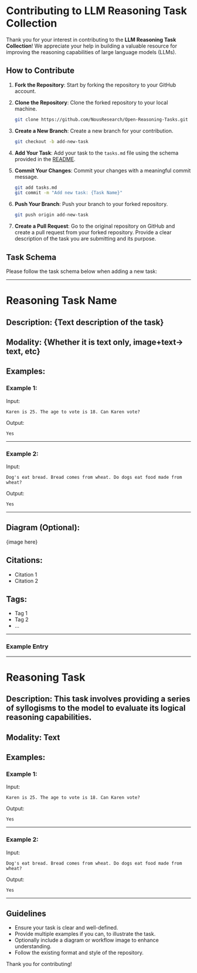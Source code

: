 # Contributing to LLM Reasoning Task Collection

Thank you for your interest in contributing to the **LLM Reasoning Task Collection**! We appreciate your help in building a valuable resource for improving the reasoning capabilities of large language models (LLMs).

## How to Contribute

1. **Fork the Repository**: Start by forking the repository to your GitHub account.

2. **Clone the Repository**: Clone the forked repository to your local machine.
    ```bash
    git clone https://github.com/NousResearch/Open-Reasoning-Tasks.git
    ```

3. **Create a New Branch**: Create a new branch for your contribution.
    ```bash
    git checkout -b add-new-task
    ```

4. **Add Your Task**: Add your task to the `tasks.md` file using the schema provided in the [README](README.md).

5. **Commit Your Changes**: Commit your changes with a meaningful commit message.
    ```bash
    git add tasks.md
    git commit -m "Add new task: {Task Name}"
    ```

6. **Push Your Branch**: Push your branch to your forked repository.
    ```bash
    git push origin add-new-task
    ```

7. **Create a Pull Request**: Go to the original repository on GitHub and create a pull request from your forked repository. Provide a clear description of the task you are submitting and its purpose.

## Task Schema

Please follow the task schema below when adding a new task:

---

# Reasoning Task Name

## Description: {Text description of the task}


## Modality: {Whether it is text only, image+text-> text, etc}


## Examples:

### Example 1:

Input:
```
Karen is 25. The age to vote is 18. Can Karen vote?
```  

Output:
```
Yes
```  

---

### Example 2:


Input:
```
Dog's eat bread. Bread comes from wheat. Do dogs eat food made from wheat?
```  

Output:
```
Yes
```  

---


## Diagram (Optional): 

{image here} 


## Citations:
- Citation 1
- Citation 2


## Tags:
- Tag 1
- Tag 2
- ...

---



### Example Entry

---

# Reasoning Task 

## Description: This task involves providing a series of syllogisms to the model to evaluate its logical reasoning capabilities. 


## Modality: Text


## Examples:

### Example 1:

Input:
```
Karen is 25. The age to vote is 18. Can Karen vote?
```  

Output:
```
Yes
```  

---

### Example 2:


Input:
```
Dog's eat bread. Bread comes from wheat. Do dogs eat food made from wheat?
```  

Output:
```
Yes
```  

---



## Guidelines

- Ensure your task is clear and well-defined.
- Provide multiple examples if you can, to illustrate the task.
- Optionally include a diagram or workflow image to enhance understanding.
- Follow the existing format and style of the repository.

Thank you for contributing!
